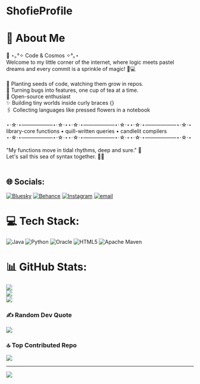 # ShofieProfile
# 💫 About Me
🌙 ⋆｡°✧ Code & Cosmos ✧°｡⋆<br>Welcome to my little corner of the internet, where logic meets pastel dreams and every commit is a sprinkle of magic! 🌸💻<br><br>🌱 Planting seeds of code, watching them grow in repos.<br>🎀 Turning bugs into features, one cup of tea at a time.<br>🦋 Open-source enthusiast<br>✨ Building tiny worlds inside curly braces {}<br>🖇️ Collecting languages like pressed flowers in a notebook<br><br>⋆⋅☆⋅⋆――――――⋆⋅☆⋅⋆⋆⋅☆⋅⋆――――――⋆⋅☆⋅⋆⋆⋅☆⋅⋆――――――⋆⋅☆⋅⋆<br>library-core functions • quill-written queries • candlelit compilers<br>⋆⋅☆⋅⋆――――――⋆⋅☆⋅⋆⋆⋅☆⋅⋆――――――⋆⋅☆⋅⋆⋆⋅☆⋅⋆――――――⋆⋅☆⋅⋆<br><br>"My functions move in tidal rhythms, deep and sure." 🌊<br>Let's sail this sea of syntax together. 💖✨<br><br>


## 🌐 Socials:
[![Bluesky](https://img.shields.io/badge/bluesky-0285FF?style=for-the-badge&logo=bluesky&logoColor=%23FFFFFF)](https://bsky.app/profile/Shofie070) [![Behance](https://img.shields.io/badge/Behance-1769ff?logo=behance&logoColor=white)](https://behance.net/ShofieArdhya) [![Instagram](https://img.shields.io/badge/Instagram-%23E4405F.svg?logo=Instagram&logoColor=white)](https://instagram.com/@Shofnotsoph) [![email](https://img.shields.io/badge/Email-D14836?logo=gmail&logoColor=white)](mailto:shofieardhya@gmail.com) 

# 💻 Tech Stack:
![Java](https://img.shields.io/badge/java-%23ED8B00.svg?style=for-the-badge&logo=openjdk&logoColor=white) ![Python](https://img.shields.io/badge/python-3670A0?style=for-the-badge&logo=python&logoColor=ffdd54) ![Oracle](https://img.shields.io/badge/Oracle-F80000?style=for-the-badge&logo=oracle&logoColor=white) ![HTML5](https://img.shields.io/badge/html5-%23E34F26.svg?style=for-the-badge&logo=html5&logoColor=white) ![Apache Maven](https://img.shields.io/badge/Apache%20Maven-C71A36?style=for-the-badge&logo=Apache%20Maven&logoColor=white)
# 📊 GitHub Stats:
![](https://github-readme-stats.vercel.app/api?username=Shofie070&theme=highcontrast&hide_border=false&include_all_commits=true&count_private=false)<br/>
![](https://nirzak-streak-stats.vercel.app/?user=Shofie070&theme=highcontrast&hide_border=false)<br/>
![](https://github-readme-stats.vercel.app/api/top-langs/?username=Shofie070&theme=highcontrast&hide_border=false&include_all_commits=true&count_private=false&layout=compact)

### ✍️ Random Dev Quote
![](https://quotes-github-readme.vercel.app/api?type=horizontal&theme=radical)

### 🔝 Top Contributed Repo
![](https://github-contributor-stats.vercel.app/api?username=Shofie070&limit=5&theme=dark&combine_all_yearly_contributions=true)

---
[![](https://visitcount.itsvg.in/api?id=Shofie070&icon=0&color=0)](https://visitcount.itsvg.in)

<!-- Proudly created with GPRM ( https://gprm.itsvg.in ) -->
